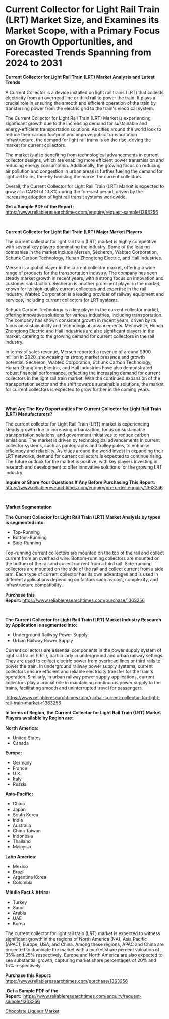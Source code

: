 <p><h1>Current Collector for Light Rail Train (LRT) Market Size, and Examines its Market Scope, with a Primary Focus on Growth Opportunities, and Forecasted Trends Spanning from 2024 to 2031</h1></p><p><strong>Current Collector for Light Rail Train (LRT) Market Analysis and Latest Trends</strong></p>
<p><p>A Current Collector is a device installed on light rail trains (LRT) that collects electricity from an overhead line or third rail to power the train. It plays a crucial role in ensuring the smooth and efficient operation of the train by transferring power from the electric grid to the train's electrical system.</p><p>The Current Collector for Light Rail Train (LRT) Market is experiencing significant growth due to the increasing demand for sustainable and energy-efficient transportation solutions. As cities around the world look to reduce their carbon footprint and improve public transportation infrastructure, the demand for light rail trains is on the rise, driving the market for current collectors.</p><p>The market is also benefiting from technological advancements in current collector designs, which are enabling more efficient power transmission and reducing energy consumption. Additionally, the growing focus on reducing air pollution and congestion in urban areas is further fueling the demand for light rail trains, thereby boosting the market for current collectors.</p><p>Overall, the Current Collector for Light Rail Train (LRT) Market is expected to grow at a CAGR of 10.8% during the forecast period, driven by the increasing adoption of light rail transit systems worldwide.</p></p>
<p><strong>Get a Sample PDF of the Report:&nbsp;</strong> <a href="https://www.reliableresearchtimes.com/enquiry/request-sample/1363256">https://www.reliableresearchtimes.com/enquiry/request-sample/1363256</a></p>
<p>&nbsp;</p>
<p><strong>Current Collector for Light Rail Train (LRT) Major Market Players</strong></p>
<p><p>The current collector for light rail train (LRT) market is highly competitive with several key players dominating the industry. Some of the leading companies in the market include Mersen, Sécheron, Wabtec Corporation, Schunk Carbon Technology, Hunan Zhongtong Electric, and Hall Industries.</p><p>Mersen is a global player in the current collector market, offering a wide range of products for the transportation industry. The company has seen steady market growth in recent years, with a strong focus on innovation and customer satisfaction. Sécheron is another prominent player in the market, known for its high-quality current collectors and expertise in the rail industry. Wabtec Corporation is a leading provider of railway equipment and services, including current collectors for LRT systems.</p><p>Schunk Carbon Technology is a key player in the current collector market, offering innovative solutions for various industries, including transportation. The company has shown consistent growth in recent years, driven by its focus on sustainability and technological advancements. Meanwhile, Hunan Zhongtong Electric and Hall Industries are also significant players in the market, catering to the growing demand for current collectors in the rail industry.</p><p>In terms of sales revenue, Mersen reported a revenue of around $900 million in 2020, showcasing its strong market presence and growth potential. Sécheron, Wabtec Corporation, Schunk Carbon Technology, Hunan Zhongtong Electric, and Hall Industries have also demonstrated robust financial performance, reflecting the increasing demand for current collectors in the light rail train market. With the continued expansion of the transportation sector and the shift towards sustainable solutions, the market for current collectors is expected to grow further in the coming years.</p></p>
<p>&nbsp;</p>
<p><strong>What Are The Key Opportunities For Current Collector for Light Rail Train (LRT) Manufacturers?</strong></p>
<p><p>The current collector for Light Rail Train (LRT) market is experiencing steady growth due to increasing urbanization, focus on sustainable transportation solutions, and government initiatives to reduce carbon emissions. The market is driven by technological advancements in current collector systems, such as pantographs and trolley poles, to enhance efficiency and reliability. As cities around the world invest in expanding their LRT networks, demand for current collectors is expected to continue rising. The future outlook for the market is positive, with key players investing in research and development to offer innovative solutions for the growing LRT industry.</p></p>
<p><strong>Inquire or Share Your Questions If Any Before Purchasing This Report:</strong> <a href="https://www.reliableresearchtimes.com/enquiry/pre-order-enquiry/1363256">https://www.reliableresearchtimes.com/enquiry/pre-order-enquiry/1363256</a></p>
<p>&nbsp;</p>
<p><strong>Market Segmentation</strong></p>
<p><strong>The Current Collector for Light Rail Train (LRT) Market Analysis by types is segmented into:</strong></p>
<p><ul><li>Top-Running</li><li>Bottom-Running</li><li>Side-Running</li></ul></p>
<p><p>Top-running current collectors are mounted on the top of the rail and collect current from an overhead wire. Bottom-running collectors are mounted on the bottom of the rail and collect current from a third rail. Side-running collectors are mounted on the side of the rail and collect current from a side arm. Each type of current collector has its own advantages and is used in different applications depending on factors such as cost, complexity, and infrastructure compatibility.</p></p>
<p><strong>Purchase this Report:&nbsp;</strong><a href="https://www.reliableresearchtimes.com/purchase/1363256">https://www.reliableresearchtimes.com/purchase/1363256</a></p>
<p>&nbsp;</p>
<p><strong>The Current Collector for Light Rail Train (LRT) Market Industry Research by Application is segmented into:</strong></p>
<p><ul><li>Underground Railway Power Supply</li><li>Urban Railway Power Supply</li></ul></p>
<p><p>Current collectors are essential components in the power supply system of light rail trains (LRT), particularly in underground and urban railway settings. They are used to collect electric power from overhead lines or third rails to power the train. In underground railway power supply systems, current collectors ensure efficient and reliable electricity transfer for the train's operation. Similarly, in urban railway power supply applications, current collectors play a crucial role in maintaining continuous power supply to the trains, facilitating smooth and uninterrupted travel for passengers.</p></p>
<p><a href="https://www.reliableresearchtimes.com/global-current-collector-for-light-rail-train-market-r1363256">&nbsp;https://www.reliableresearchtimes.com/global-current-collector-for-light-rail-train-market-r1363256</a></p>
<p><strong>In terms of Region, the Current Collector for Light Rail Train (LRT) Market Players available by Region are:</strong></p>
<p>
    <p> <strong> North America: </strong>
        <ul>
            <li>United States</li>
            <li>Canada</li>
        </ul>
        </p> 
    <p> <strong> Europe: </strong>
        <ul>
            <li>Germany</li>
            <li>France</li>
            <li>U.K.</li>
            <li>Italy</li>
            <li>Russia</li>
        </ul>
        </p> 
    <p> <strong> Asia-Pacific: </strong>
        <ul>
            <li>China</li>
            <li>Japan</li>
            <li>South Korea</li>
            <li>India</li>
            <li>Australia</li>
            <li>China Taiwan</li>
            <li>Indonesia</li>
            <li>Thailand</li>
            <li>Malaysia</li>
        </ul>
        </p> 
    <p> <strong> Latin America: </strong>
        <ul>
            <li>Mexico</li>
            <li>Brazil</li>
            <li>Argentina Korea</li>
            <li>Colombia</li>
        </ul>
        </p> 
    <p> <strong> Middle East & Africa: </strong>
        <ul>
            <li>Turkey</li>
            <li>Saudi</li>
            <li>Arabia</li>
            <li>UAE</li>
            <li>Korea</li>
        </ul>
    </p>
    </p>
<p><p>The current collector for light rail train (LRT) market is expected to witness significant growth in the regions of North America (NA), Asia Pacific (APAC), Europe, USA, and China. Among these regions, APAC and China are projected to dominate the market with a market share percent valuation of 35% and 25% respectively. Europe and North America are also expected to see substantial growth, capturing market share percentages of 20% and 15% respectively.</p></p>
<p><strong>Purchase this Report: </strong><a href="https://www.reliableresearchtimes.com/purchase/1363256">https://www.reliableresearchtimes.com/purchase/1363256</a></p>
<p>&nbsp;<strong>Get a Sample PDF of the Report:&nbsp;&nbsp;</strong><a href="https://www.reliableresearchtimes.com/enquiry/request-sample/1363256">https://www.reliableresearchtimes.com/enquiry/request-sample/1363256</a></p>
<p><strong></strong></p>
<p><p><a href="https://github.com/sofayahoo2023/Market-Research-Report-List-5/blob/main/chocolate-liqueur-market.md">Chocolate Liqueur Market</a></p></p>